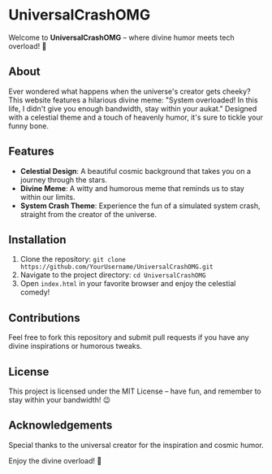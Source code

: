 # UniversalCrashOMG

Welcome to **UniversalCrashOMG** – where divine humor meets tech overload! 🚀

## About
Ever wondered what happens when the universe's creator gets cheeky? This website features a hilarious divine meme: "System overloaded! In this life, I didn't give you enough bandwidth, stay within your aukat." Designed with a celestial theme and a touch of heavenly humor, it's sure to tickle your funny bone.

## Features
- **Celestial Design**: A beautiful cosmic background that takes you on a journey through the stars.
- **Divine Meme**: A witty and humorous meme that reminds us to stay within our limits.
- **System Crash Theme**: Experience the fun of a simulated system crash, straight from the creator of the universe.

## Installation
1. Clone the repository: `git clone https://github.com/YourUsername/UniversalCrashOMG.git`
2. Navigate to the project directory: `cd UniversalCrashOMG`
3. Open `index.html` in your favorite browser and enjoy the celestial comedy!

## Contributions
Feel free to fork this repository and submit pull requests if you have any divine inspirations or humorous tweaks.

## License
This project is licensed under the MIT License – have fun, and remember to stay within your bandwidth! 😉

## Acknowledgements
Special thanks to the universal creator for the inspiration and cosmic humor.

Enjoy the divine overload! 🌌
